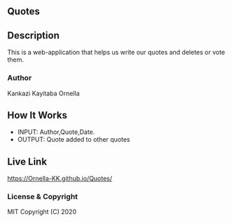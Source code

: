 ## Quotes
## Description
This is a web-application that helps us write our quotes and deletes or vote them.
### Author
Kankazi Kayitaba Ornella
## How It Works
* INPUT: Author,Quote,Date.
* OUTPUT: Quote added to other quotes
## Live Link
https://Ornella-KK.github.io/Quotes/
### License & Copyright
MIT
Copyright (C) 2020
